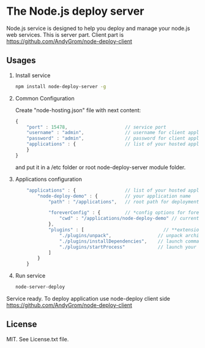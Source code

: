 The Node.js deploy server
=========================
Node.js service is designed to help you deploy and manage your node.js web services. 
This is server part. Client part is https://github.com/AndyGrom/node-deploy-client

Usages
------------
1. Install service

	```bash
	npm install node-deploy-server -g
	```

2. Common Configuration

   Create "node-hosting.json" file with next content:
	```javascript
	{
		"port" : 15478,						// service port
		"username" : "admin",				// username for client application
		"password" : "admin",				// password for client application
		"applications" : {                  // list of your hosted applications (see below)
		}
	}
	```
	and put it in a /etc folder or root node-deploy-server module folder.

3. Applications configuration
    ```javascript
		"applications" : {                  // list of your hosted applications
			"node-deploy-demo" : {			// your application name
				"path" : "/applications",	// root path for deployment application

				"foreverConfig" : {			// *config options for forever-monitor, if corresponding plugin is switched on
					"cwd" : "/applications/node-deploy-demo" // current working dir for application
				},
				"plugins" : [                             // **extensions to process received file
                    "./plugins/unpack",                 // unpack archive
                    "./plugins/installDependencies",    // launch command 'npm install' into root folder
                    "./plugins/startProcess"            // launch your service by dint of forever-monitor (see <https://github.com/nodejitsu/forever-monitor>)
				]
			}
		}
    ```

4. Run service

	```bash
	node-server-deploy
	```

Service ready. To deploy application use node-deploy client side <https://github.com/AndyGrom/node-deploy-client>

License
-------
MIT. See License.txt file.